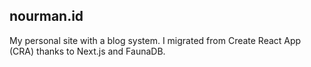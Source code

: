 ﻿## nourman.id
My personal site with a blog system. I migrated from Create React App (CRA) thanks to Next.js and FaunaDB.